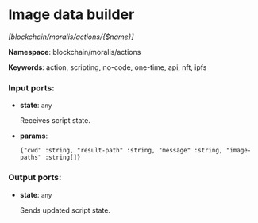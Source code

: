 # Image data builder

_[blockchain/moralis/actions/{$name}]_

__Namespace__: blockchain/moralis/actions

__Keywords__: action, scripting, no-code, one-time, api, nft, ipfs

### Input ports:

* __state__: ` any `

    Receives script state.


* __params__: 
    ```
    {"cwd" :string, "result-path" :string, "message" :string, "image-paths" :string[]}
    ```

### Output ports:

* __state__: ` any `

    Sends updated script state.

